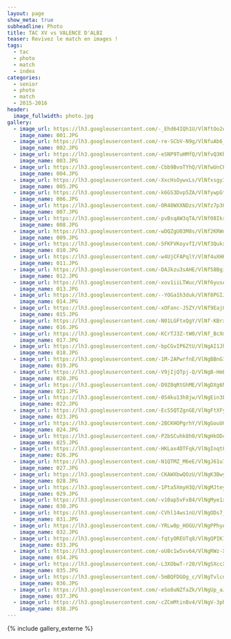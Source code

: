 ```yaml
---
layout: page
show_meta: true
subheadline: Photo
title: TAC XV vs VALENCE D'ALBI
teaser: Revivez le match en images !
tags:
  - tac
  - photo
  - match
  - index
categories:
  - senior
  - photo
  - match
  - 2015-2016
header:
  image_fullwidth: photo.jpg
gallery:
  - image_url: https://lh3.googleusercontent.com/-_Ehd64IQh1U/VlNftOo2oWI/AAAAAAAAQwg/3HWwcYUqLjsEZbrKNqGuuOhbzPPafUgzwCHM
    image_name: 001.JPG
  - image_url: https://lh3.googleusercontent.com/-re-SCbV-N9g/VlNfuAb6_yI/AAAAAAAAQwo/5yUKf1luUoQF4qOVHXa7iSw94zrlhhncwCHM
    image_name: 002.JPG
  - image_url: https://lh3.googleusercontent.com/-eSNP9TuHMfQ/VlNfvQ3KhxI/AAAAAAAAQww/gOalAWvZjNUuS8SJOfQLHldv0Bk9MkoyACHM
    image_name: 003.JPG
  - image_url: https://lh3.googleusercontent.com/-Cbb9BvoTYhQ/VlNfwUnCPzI/AAAAAAAAQw4/BdC7qqp2PqETMyz7ia0nxjzRkLl1PU6PACHM
    image_name: 004.JPG
  - image_url: https://lh3.googleusercontent.com/-XxcHsOywxLs/VlNfxsgyI1I/AAAAAAAAQxA/d5SmQWacDaQ03HBHRz-n2OKjCNHny5IeQCHM
    image_name: 005.JPG
  - image_url: https://lh3.googleusercontent.com/-k6GS3Dvp5ZA/VlNfywpGt3I/AAAAAAAAQxI/czVm3YVO-40T2DZYQG6RWL4e-9JMMmNagCHM
    image_name: 006.JPG
  - image_url: https://lh3.googleusercontent.com/-OR48WXXNDzs/VlNfz7p3QBI/AAAAAAAAQxQ/2BB-wE3vxBsKohzhKUpPWyz0NswH3_G4wCHM
    image_name: 007.JPG
  - image_url: https://lh3.googleusercontent.com/-pvBsqAW3qTA/VlNf08IkrrI/AAAAAAAAQxY/OLg6Gj5Eu84dKdQLlPWXhZr4DhjlutbugCHM
    image_name: 008.JPG
  - image_url: https://lh3.googleusercontent.com/-wDQZgU03M8s/VlNf2KRWowI/AAAAAAAAQxg/s0hYoUD1toApIVjrD97cZhyS8NiKRYM_QCHM
    image_name: 009.JPG
  - image_url: https://lh3.googleusercontent.com/-5FKFVKoyvfI/VlNf3QukxOI/AAAAAAAAQxo/QeN2gMhK3CUG8A54ADccxDj3x-JkrfgFgCHM
    image_name: 010.JPG
  - image_url: https://lh3.googleusercontent.com/-w4UjCFAPqlY/VlNf4uXHK0I/AAAAAAAAQxw/0HETYy0Yn1YkI0JGRChO-CPognURmqmeQCHM
    image_name: 011.JPG
  - image_url: https://lh3.googleusercontent.com/-DAJkzu3sAHE/VlNf58BgiCI/AAAAAAAAQx4/EDReDCf2tgQJlfK7FFm8p2y6pWAXQBczQCHM
    image_name: 012.JPG
  - image_url: https://lh3.googleusercontent.com/-xov1iiLTWuc/VlNf6yusAWI/AAAAAAAAQyA/HbZizLYoJ0Qvbt1je5U69JggliiSC371QCHM
    image_name: 013.JPG
  - image_url: https://lh3.googleusercontent.com/--YOGa1h3duk/VlNf8PGIJuI/AAAAAAAAQyI/ZAx-huUXfCIBUxn-PTDtq8fQYBuLabfoQCHM
    image_name: 014.JPG
  - image_url: https://lh3.googleusercontent.com/-xOFanc-J5ZY/VlNf9EajQoI/AAAAAAAAQyQ/om0-vzrd1gIYSzvQG8iSUu4T9bJy3IrrgCHM
    image_name: 015.JPG
  - image_url: https://lh3.googleusercontent.com/-N01LGFtxQgY/VlNf-KBrxfI/AAAAAAAAQyY/XNsRCipLn8YL3qMaYcy_xYkCGZ3alI8IwCHM
    image_name: 016.JPG
  - image_url: https://lh3.googleusercontent.com/-KCrTJ3Z-tW0/VlNf_BcXmuI/AAAAAAAAQyg/v-nH1HuN-9sfkVf9KmKx92OKge7NG5-mQCHM
    image_name: 017.JPG
  - image_url: https://lh3.googleusercontent.com/-bpCGvIP6ZtU/VlNgAI1JhjI/AAAAAAAAQyo/y5HAW4vbGVArsFTYmpW0jaXNnoSj9AzwACHM
    image_name: 018.JPG
  - image_url: https://lh3.googleusercontent.com/-1M-2APwrfnE/VlNgBBnG1FI/AAAAAAAAQyw/KMjTXTh6MmQECBiymdis8RxnnadNutEngCHM
    image_name: 019.JPG
  - image_url: https://lh3.googleusercontent.com/-V9jIjQTpj-Q/VlNgB-HmExI/AAAAAAAAQy4/iQ0fX7i3Bi8botPrrU_O1k19QoFDsx03gCHM
    image_name: 020.JPG
  - image_url: https://lh3.googleusercontent.com/-D9Z0qRtGhME/VlNgDXg6NmI/AAAAAAAAQzA/eNb_HviBmS8QHVOyll7O_sG17fSjRE-1QCHM
    image_name: 021.JPG
  - image_url: https://lh3.googleusercontent.com/-0S4ku13h8jw/VlNgEin3E2I/AAAAAAAAQzI/LvYe8tqUGZ4GLJ3ctVGppve6b39z_sihwCHM
    image_name: 022.JPG
  - image_url: https://lh3.googleusercontent.com/-EcS5QTZgnGE/VlNgFtXFyfI/AAAAAAAAQzQ/ZLrBW3R2gEIB-1IBfVocwPClMRPz_VRVQCHM
    image_name: 023.JPG
  - image_url: https://lh3.googleusercontent.com/-2BCKHOPgrhY/VlNgGouU0-I/AAAAAAAAQzY/MuBIn7kmFOspbza3muGig4m58y6s3j05QCHM
    image_name: 024.JPG
  - image_url: https://lh3.googleusercontent.com/-P2bSCuhk8h0/VlNgHkODckI/AAAAAAAAQzg/zYJxpzlGRAkeSPefWqccnRY4HFukobblQCHM
    image_name: 025.JPG
  - image_url: https://lh3.googleusercontent.com/-HKLax4DTFqk/VlNgInqtFhI/AAAAAAAAQzo/_83-5wTBMxgWZYMyqpXh-V8jrSg_Sos-QCHM
    image_name: 026.JPG
  - image_url: https://lh3.googleusercontent.com/-N1QTMZ_M6eE/VlNgJ61u7RI/AAAAAAAAQzw/NM39iTgAvuQMPAUZtg2IsxP_lEnxSinmgCHM
    image_name: 027.JPG
  - image_url: https://lh3.googleusercontent.com/-CKAWXbwQOzU/VlNgK3BwykI/AAAAAAAAQz4/nkSiBmNf3ukEVreAJL1MooYaWqZ656DpQCHM
    image_name: 028.JPG
  - image_url: https://lh3.googleusercontent.com/-1Pta5XmyH3Q/VlNgMJtey6I/AAAAAAAAQ0A/YxUwIimjvToicj_q0u5Qxd_m_82eo_4wgCHM
    image_name: 029.JPG
  - image_url: https://lh3.googleusercontent.com/-v10ap5vFxB4/VlNgMye1xDI/AAAAAAAAQ0I/FRahqoEPrVQSNjDmIfwAD_QZf2_1BcSxgCHM
    image_name: 030.JPG
  - image_url: https://lh3.googleusercontent.com/-CVhl14ws1nU/VlNgODs7_1I/AAAAAAAAQ0Q/qHqrqLSYXR4bz9LtUYTSFu1kdsdQ9oieACHM
    image_name: 031.JPG
  - image_url: https://lh3.googleusercontent.com/-YRLw0p_HOGU/VlNgPPhyAQI/AAAAAAAAQ0Y/xLfOEEAHQescHE4zAu8oTIaisYdPO_eSQCHM
    image_name: 032.JPG
  - image_url: https://lh3.googleusercontent.com/-fqtyOREUTq8/VlNgQPIK1aI/AAAAAAAAQ0g/x3Gka7Ie1G4WlyXQh8IIGjbbJ3q6w746ACHM
    image_name: 033.JPG
  - image_url: https://lh3.googleusercontent.com/-oU8c1w5vv64/VlNgRWz-XHI/AAAAAAAAQ0o/7tcuHtQv-U0gtWIqGOlFhEV1jJX6Ddt0QCHM
    image_name: 034.JPG
  - image_url: https://lh3.googleusercontent.com/-L3XObwT-r20/VlNgSXccXYI/AAAAAAAAQ0w/965fYbmrnvYuTUlqbI11hnt7C0iFJdX-QCHM
    image_name: 035.JPG
  - image_url: https://lh3.googleusercontent.com/-5mBQFDGOg_c/VlNgTvlcnCI/AAAAAAAAQ04/ZVuUXTXpJaYmbKbOIVC9d5nv9Nb7cwwOgCHM
    image_name: 036.JPG
  - image_url: https://lh3.googleusercontent.com/-eSo8uNZfaZk/VlNgUp_aJVI/AAAAAAAAQ1A/8C4BVCxHKcITfIJIf8m45cGZTFNOkXfZgCHM
    image_name: 037.JPG
  - image_url: https://lh3.googleusercontent.com/-cZCmMtinBv4/VlNgV-3phqI/AAAAAAAAQ1I/28VOtKbi54Ii__onD321cH1bxagyTv3ywCHM
    image_name: 038.JPG
---
```

{% include gallery_externe %}
